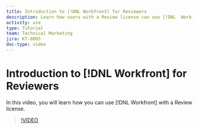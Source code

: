 ```yaml
---
title: Introduction to [!DNL Workfront] for Reviewers
description: Learn how users with a Review license can use [!DNL  Workfront].
activity: use
type: Tutorial
team: Technical Marketing
jira: KT-8805
doc-type: video
---
```

# Introduction to [!DNL Workfront] for Reviewers

In this video, you will learn how you can use [!DNL  Workfront] with a Review license.

>[!VIDEO](https://video.tv.adobe.com/v/335106/?quality=12&learn=on)
